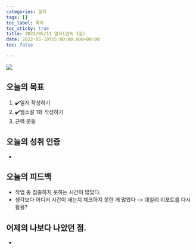 ```yaml
---
categories: 일지
tags: []
toc_label: 목차
toc_sticky: true
title: 2022/05/11 일지(연속 1일)
date: 2022-05-10T15:00:00.000+00:00
toc: false

---
```

![](/blog/assets/images/b_rank.webp)

## 오늘의 목표

1. :heavy_check_mark:일지 작성하기
2. :heavy_check_mark:웹소설 1화 작성하기
3. 근력 운동

## 오늘의 성취 인증

* 

## 오늘의 피드백

* 작업 중 집중하지 못하는 시간이 많았다.
* 생각보다 어디서 시간이 새는지 체크하지 못한 게 많았다 -> 데일리 리포트를 다시 활용?

## 어제의 나보다 나았던 점.

* 